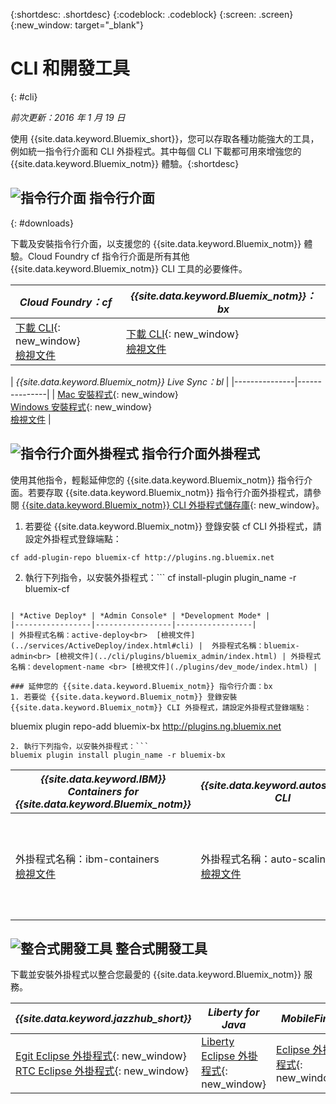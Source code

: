 {:shortdesc: .shortdesc}
{:codeblock: .codeblock}
{:screen: .screen}
{:new_window: target="_blank"}

# CLI 和開發工具
{: #cli}

*前次更新：2016 年 1 月 19 日*

使用 {{site.data.keyword.Bluemix_short}}，您可以存取各種功能強大的工具，例如統一指令行介面和 CLI 外掛程式。其中每個 CLI 下載都可用來增強您的 {{site.data.keyword.Bluemix_notm}} 體驗。{:shortdesc}

## ![指令行介面](./images/CLI.png) 指令行介面
{: #downloads}

下載及安裝指令行介面，以支援您的 {{site.data.keyword.Bluemix_notm}} 體驗。Cloud Foundry cf
指令行介面是所有其他 {{site.data.keyword.Bluemix_notm}} CLI 工具的必要條件。


| *Cloud Foundry：cf* |	*{{site.data.keyword.Bluemix_notm}}：bx* | 
|---------------------|---------------|
| [下載 CLI](https://github.com/cloudfoundry/cli/releases){: new_window}  <br> [檢視文件](./reference/cfcommands/index.html) | [下載 CLI](http://clis.{DomainName}/){: new_window}  <br> [檢視文件](./reference/bluemix_cli/index.html)| 

| *{{site.data.keyword.Bluemix_notm}} Live Sync：bl* |
|---------------|---------------|
| [Mac 安裝程式](ftp://public.dhe.ibm.com/cloud/bluemix/cli/Bluemix_bl.pkg){: new_window} <br> [Windows 安裝程式](ftp://public.dhe.ibm.com/cloud/bluemix/cli/Bluemix_bl.exe){: new_window} <br> [檢視文件](./reference/bl/index.html) |


## ![指令行介面外掛程式](./images/CLI_Plugin.png) 指令行介面外掛程式

使用其他指令，輕鬆延伸您的 {{site.data.keyword.Bluemix_notm}} 指令行介面。若要存取 {{site.data.keyword.Bluemix_notm}} 指令行介面外掛程式，請參閱 [{{site.data.keyword.Bluemix_notm}} CLI 外掛程式儲存庫](http://plugins.{DomainName}/){: new_window}。

1. 若要從 {{site.data.keyword.Bluemix_notm}} 登錄安裝 cf CLI 外掛程式，請設定外掛程式登錄端點：
```
cf add-plugin-repo bluemix-cf http://plugins.ng.bluemix.net
```
2. 執行下列指令，以安裝外掛程式：```
cf install-plugin plugin_name -r bluemix-cf
```

| *Active Deploy* | *Admin Console* | *Development Mode* | 
|-----------------|-----------------|-----------------|
| 外掛程式名稱：active-deploy<br>  [檢視文件](../services/ActiveDeploy/index.html#cli) |  外掛程式名稱：bluemix-admin<br> [檢視文件](../cli/plugins/bluemix_admin/index.html) | 外掛程式名稱：development-name <br> [檢視文件](./plugins/dev_mode/index.html) | 

### 延伸您的 {{site.data.keyword.Bluemix_notm}} 指令行介面：bx
1. 若要從 {{site.data.keyword.Bluemix_notm}} 登錄安裝 {{site.data.keyword.Bluemix_notm}} CLI 外掛程式，請設定外掛程式登錄端點：
```
bluemix plugin repo-add bluemix-bx http://plugins.ng.bluemix.net
```
2. 執行下列指令，以安裝外掛程式：```
bluemix plugin install plugin_name -r bluemix-bx
```

| *{{site.data.keyword.IBM}} Containers for {{site.data.keyword.Bluemix_notm}}* | *{{site.data.keyword.autoscaling}} CLI* | *VPN* |
|-----|----|----|
| 外掛程式名稱：ibm-containers<br> [檢視文件](https://www.{DomainName}/docs/containers/container_cli_cfic.html#container_cli_cfic) | 外掛程式名稱：auto-scaling <br> [檢視文件](./plugins/auto-scaling/index.html) |外掛程式名稱：VPN <br> [檢視文件](./plugins/vpn/index.html) |

## ![整合式開發工具](./images/Integrated_Dev_Tools.png) 整合式開發工具


下載並安裝外掛程式以整合您最愛的 {{site.data.keyword.Bluemix_notm}} 服務。

| *{{site.data.keyword.jazzhub_short}}* | *Liberty for Java* | *MobileFirst* | *{{site.data.keyword.rules_short}}* |
|-------------|----------|----------|----------|
| [Egit Eclipse 外掛程式](https://hub.jazz.net/docs/reference/gitclient/#eclipse_using_egit){: new_window} <br> [RTC Eclipse 外掛程式](https://hub.jazz.net/docs/reference/gitclient/#eclipse_using_rtc){: new_window} | [Liberty Eclipse 外掛程式](https://developer.ibm.com/wasdev/downloads/liberty-profile-using-eclipse/){: new_window} | [Eclipse 外掛程式](https://marketplace.eclipse.org/content/ibm-mobilefirst-platform-studio){: new_window} | [Rules Designer Eclipse 外掛程式](../services/rules/index.html#rulov002) |
